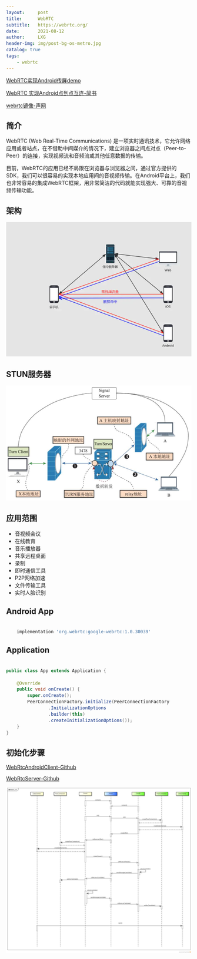 ```yaml
---
layout:     post
title:      WebRTC
subtitle:   https://webrtc.org/
date:       2021-08-12
author:     LXG
header-img: img/post-bg-os-metro.jpg
catalog: true
tags:
    - webrtc
---
```


[WebRTC实现Android传屏demo](https://codezjx.com/posts/webrtc-android-demo/)

[WebRTC 实现Android点到点互连-简书](https://www.jianshu.com/p/2a760b56e3a9)

[webrtc镜像-声网](https://webrtc.org.cn/mirror/)

## 简介

WebRTC (Web Real-Time Communications) 是一项实时通讯技术，它允许网络应用或者站点，在不借助中间媒介的情况下，建立浏览器之间点对点（Peer-to-Peer）的连接，实现视频流和音频流或其他任意数据的传输。

目前，WebRTC的应用已经不局限在浏览器与浏览器之间，通过官方提供的SDK，我们可以很容易的实现本地应用间的音视频传输。在Android平台上，我们也非常容易的集成WebRTC框架，用非常简洁的代码就能实现强大、可靠的音视频传输功能。

## 架构

![webrtc_arch](/images/webrtc/webrtc_arch.webp)

## STUN服务器

![webrtc_stun](/images/webrtc/webrtc_stun.png)

## 应用范围

* 音视频会议
* 在线教育
* 音乐播放器
* 共享远程桌面
* 录制
* 即时通信工具
* P2P网络加速
* 文件传输工具
* 实时人脸识别

## Android App

```gradle

    implementation 'org.webrtc:google-webrtc:1.0.30039'

```

## Application

```java

public class App extends Application {

    @Override
    public void onCreate() {
        super.onCreate();
        PeerConnectionFactory.initialize(PeerConnectionFactory
                .InitializationOptions
                .builder(this)
                .createInitializationOptions());
    }
}

```

## 初始化步骤

[WebRtcAndroidClient-Github](https://github.com/matthewYang92/WebRtcAndroidClient)

[WebRtcServer-Github](https://github.com/matthewYang92/WebRtcServer)

![webrtc_init](/images/webrtc/webrtc_init.png)







